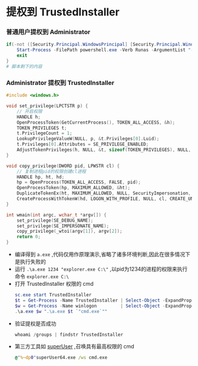 ﻿# 提权到 TrustedInstaller
### 普通用户提权到 Administrator
```powershell
if(-not ([Security.Principal.WindowsPrincipal] [Security.Principal.WindowsIdentity]::GetCurrent()).IsInRole([Security.Principal.WindowsBuiltInRole] "Administrator")) {
    Start-Process -FilePath powershell.exe -Verb Runas -ArgumentList "-ExecutionPolicy Bypass -File `"$($MyInvocation.MyCommand.Path)`" `"$($MyInvocation.MyCommand.UnboundArguments)`""
    exit
}
# 脚本剩下的内容
```
### Administrator 提权到 TrustedInstaller
```cpp
#include <windows.h>

void set_privilege(LPCTSTR p) {
    // 开启权限
    HANDLE h;
    OpenProcessToken(GetCurrentProcess(), TOKEN_ALL_ACCESS, &h);
    TOKEN_PRIVILEGES t;
    t.PrivilegeCount = 1;
    LookupPrivilegeValueW(NULL, p, &t.Privileges[0].Luid);
    t.Privileges[0].Attributes = SE_PRIVILEGE_ENABLED;
    AdjustTokenPrivileges(h, NULL, &t, sizeof(TOKEN_PRIVILEGES), NULL, NULL);
}

void copy_privilege(DWORD pid, LPWSTR cl) {
    // 复制进程pid的权限创建cl进程
    HANDLE hp, ht, hd;
    hp = OpenProcess(TOKEN_ALL_ACCESS, FALSE, pid);
    OpenProcessToken(hp, MAXIMUM_ALLOWED, &ht);
    DuplicateTokenEx(ht, MAXIMUM_ALLOWED, NULL, SecurityImpersonation, TokenPrimary, &hd);
    CreateProcessWithTokenW(hd, LOGON_WITH_PROFILE, NULL, cl, CREATE_UNICODE_ENVIRONMENT, NULL, NULL, NULL, NULL);
}

int wmain(int argc, wchar_t *argv[]) {
    set_privilege(SE_DEBUG_NAME);
    set_privilege(SE_IMPERSONATE_NAME);
    copy_privilege(_wtoi(argv[1]), argv[2]);
    return 0;
}
```
* 编译得到 `a.exe` ,代码仅用作原理演示,省略了诸多环境判断,因此在很多情况下是执行失败的
* 运行 `.\a.exe 1234 "explorer.exe C:\"` ,以pid为1234的进程的权限来执行命令 `explorer.exe C:\`
* 打开 TrustedInstaller 权限的 cmd
    ```powershell
    sc.exe start TrustedInstaller
    $t = Get-Process -Name TrustedInstaller | Select-Object -ExpandProperty id -First 1
    $w = Get-Process -Name winlogon         | Select-Object -ExpandProperty id -First 1
    .\a.exe $w ".\a.exe $t `"cmd.exe`""
    ```
* 验证提权是否成功
    ```powershell
    whoami /groups | findstr TrustedInstaller
    ```
* 第三方工具如 [superUser](https://github.com/mspaintmsi/superUser) ,召唤具有最高权限的 cmd
    ```cmd
    @"%~dp0"superUser64.exe /ws cmd.exe
    ```